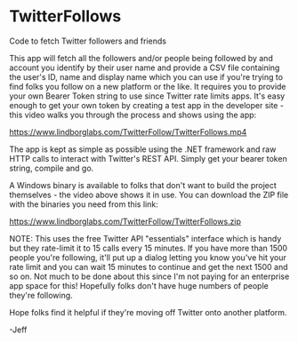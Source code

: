 # TwitterFollows
Code to fetch Twitter followers and friends

This app will fetch all the followers and/or people being followed by and account you identify by their user name and provide a CSV file containing the user's
ID, name and display name which you can use if you're trying to find folks you follow on a new platform or the like.  It requires you to provide your 
own Bearer Token string to use since Twitter rate limits apps.  It's easy enough to get your own token by creating a test app in the developer
site - this video walks you through the process and shows using the app:

https://www.lindborglabs.com/TwitterFollow/TwitterFollows.mp4

The app is kept as simple as possible using the .NET framework and raw HTTP calls to interact with Twitter's REST API.  Simply get your bearer token string, 
compile and go.

A Windows binary is available to folks that don't want to build the project themselves - the video above shows it in use.  You can download the ZIP file 
with the binaries you need from this link:

https://www.lindborglabs.com/TwitterFollow/TwitterFollows.zip

NOTE: This uses the free Twitter API "essentials" interface which is handy but they rate-limit it to 15 calls every 15 minutes.  If you have more than
1500 people you're following, it'll put up a dialog letting you know you've hit your rate limit and you can wait 15 minutes to continue and get the next 1500
and so on.  Not much to be done about this since I'm not paying for an enterprise app space for this!  Hopefully folks don't have huge numbers of people they're
following.

Hope folks find it helpful if they're moving off Twitter onto another platform.  

-Jeff
